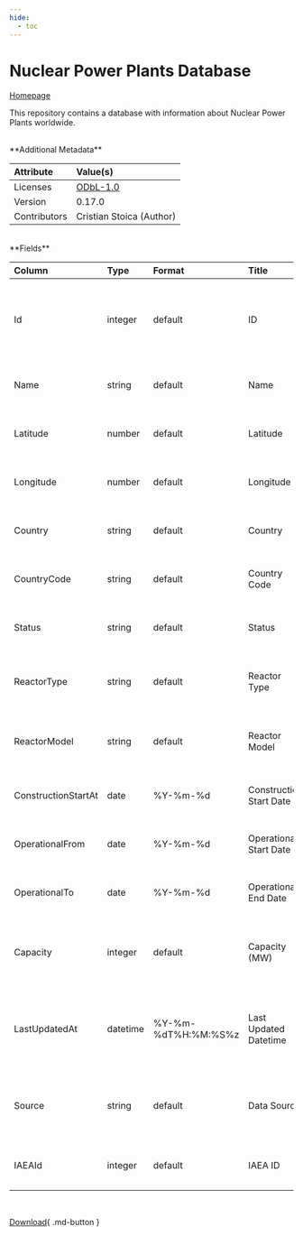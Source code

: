 ```yaml
---
hide:
  - toc
---
```


# Nuclear Power Plants Database

[Homepage](https://github.com/cristianst85/GeoNuclearData)

This repository contains a database with information about Nuclear Power Plants worldwide.

<br>
**Additional Metadata**

| Attribute    | Value(s)                                                    |
|:-------------|:------------------------------------------------------------|
| Licenses     | [ODbL-1.0](http://www.opendefinition.org/licenses/odc-odbl) |
| Version      | 0.17.0                                                      |
| Contributors | Cristian Stoica (Author)                                    |








<br>
**Fields**

| Column              | Type     | Format              | Title                   | Description                                                        | Rdftype                                                  |
|:--------------------|:---------|:--------------------|:------------------------|:-------------------------------------------------------------------|:---------------------------------------------------------|
| Id                  | integer  | default             | ID                      | Unique identifier used in this nuclear power plants database       | -                                                        |
| Name                | string   | default             | Name                    | The common name of the power plant                                 | -                                                        |
| Latitude            | number   | default             | Latitude                | The North/South position of the plant                              | http://www.w3.org/2003/01/geo/wgs84_pos#lat              |
| Longitude           | number   | default             | Longitude               | The East/West position of the plant                                | http://www.w3.org/2003/01/geo/wgs84_pos#long             |
| Country             | string   | default             | Country                 | The country in which the power plant is located                    | -                                                        |
| CountryCode         | string   | default             | Country  Code           | The ISO alpha-2 country codes                                      | -                                                        |
| Status              | string   | default             | Status                  | The operational status of the plant                                | -                                                        |
| ReactorType         | string   | default             | Reactor Type            | The type of nuclear reactor used in the plant                      | -                                                        |
| ReactorModel        | string   | default             | Reactor Model           | The model of nuclear reactor used in the plant                     | -                                                        |
| ConstructionStartAt | date     | %Y-%m-%d            | Construction Start Date | The date on which construction began                               | -                                                        |
| OperationalFrom     | date     | %Y-%m-%d            | Operational Start Date  | The date on which the site began operation                         | -                                                        |
| OperationalTo       | date     | %Y-%m-%d            | Operational End Date    | The date on which the site was shutdown                            | -                                                        |
| Capacity            | integer  | default             | Capacity (MW)           | The maximum power output capacity of the plant                     | http://openenergy-platform.org/ontology/oeo/OEO_00230003 |
| LastUpdatedAt       | datetime | %Y-%m-%dT%H:%M:%S%z | Last Updated Datetime   | The datetime when the data on the specified plant was last updated | -                                                        |
| Source              | string   | default             | Data Source             | The source from which the data on this plant was extracted         | -                                                        |
| IAEAId              | integer  | default             | IAEA ID                 | The unique identifier used by the IAEA                             | -                                                        |

<br>

[Download](https://osuked.github.io/Power-Station-Dictionary/attribute_sources/nuclear-power-plants/nuclear_power_plants.csv){ .md-button }

<br>
